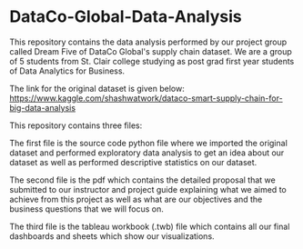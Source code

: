 # DataCo-Global-Data-Analysis

This repository contains the data analysis performed by our project group called Dream Five of DataCo Global's supply chain dataset. We are a group of 5 students from St. Clair college studying as post grad first year students of Data Analytics for Business.

The link for the original dataset is given below:
https://www.kaggle.com/shashwatwork/dataco-smart-supply-chain-for-big-data-analysis

This repository contains three files: 

The first file is the source code python file where we imported the original dataset and performed exploratory data analysis to get an idea about our dataset as well as performed descriptive statistics on our dataset.

The second file is the pdf which contains the detailed proposal that we submitted to our instructor and project guide explaining what we aimed to achieve from this project as well as what are our objectives and the business questions that we will focus on.

The third file is the tableau workbook (.twb) file which contains all our final dashboards and sheets which show our visualizations.
